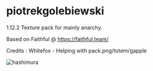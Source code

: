 # piotrekgolebiewski
1.12.2 Texture pack for mainly anarchy.

Based on Faithful @ https://faithful.team/

Credits : Whitefox - Helping with pack.png/totem/gapple

![hashimura](https://user-images.githubusercontent.com/95892564/147395566-ec21feb0-73d5-4e47-86ef-911835a383a9.png)
